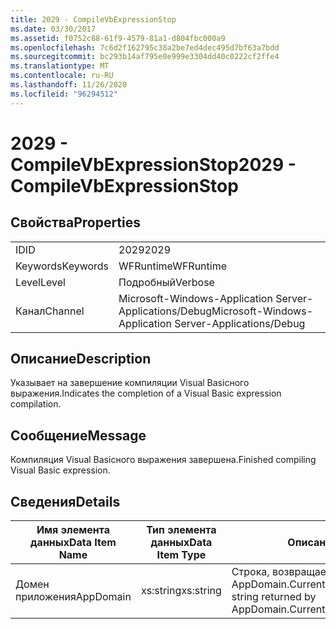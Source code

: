 ```yaml
---
title: 2029 - CompileVbExpressionStop
ms.date: 03/30/2017
ms.assetid: f0752c88-61f9-4579-81a1-d804fbc000a9
ms.openlocfilehash: 7c6d2f162795c38a2be7ed4dec495d7bf63a7bdd
ms.sourcegitcommit: bc293b14af795e0e999e3304dd40c0222cf2ffe4
ms.translationtype: MT
ms.contentlocale: ru-RU
ms.lasthandoff: 11/26/2020
ms.locfileid: "96294512"
---
```

# <a name="2029---compilevbexpressionstop"></a><span data-ttu-id="6c8b9-102">2029 - CompileVbExpressionStop</span><span class="sxs-lookup"><span data-stu-id="6c8b9-102">2029 - CompileVbExpressionStop</span></span>

## <a name="properties"></a><span data-ttu-id="6c8b9-103">Свойства</span><span class="sxs-lookup"><span data-stu-id="6c8b9-103">Properties</span></span>  
  
|||  
|-|-|  
|<span data-ttu-id="6c8b9-104">ID</span><span class="sxs-lookup"><span data-stu-id="6c8b9-104">ID</span></span>|<span data-ttu-id="6c8b9-105">2029</span><span class="sxs-lookup"><span data-stu-id="6c8b9-105">2029</span></span>|  
|<span data-ttu-id="6c8b9-106">Keywords</span><span class="sxs-lookup"><span data-stu-id="6c8b9-106">Keywords</span></span>|<span data-ttu-id="6c8b9-107">WFRuntime</span><span class="sxs-lookup"><span data-stu-id="6c8b9-107">WFRuntime</span></span>|  
|<span data-ttu-id="6c8b9-108">Level</span><span class="sxs-lookup"><span data-stu-id="6c8b9-108">Level</span></span>|<span data-ttu-id="6c8b9-109">Подробный</span><span class="sxs-lookup"><span data-stu-id="6c8b9-109">Verbose</span></span>|  
|<span data-ttu-id="6c8b9-110">Канал</span><span class="sxs-lookup"><span data-stu-id="6c8b9-110">Channel</span></span>|<span data-ttu-id="6c8b9-111">Microsoft-Windows-Application Server-Applications/Debug</span><span class="sxs-lookup"><span data-stu-id="6c8b9-111">Microsoft-Windows-Application Server-Applications/Debug</span></span>|  
  
## <a name="description"></a><span data-ttu-id="6c8b9-112">Описание</span><span class="sxs-lookup"><span data-stu-id="6c8b9-112">Description</span></span>  

 <span data-ttu-id="6c8b9-113">Указывает на завершение компиляции Visual Basicного выражения.</span><span class="sxs-lookup"><span data-stu-id="6c8b9-113">Indicates the completion of a Visual Basic expression compilation.</span></span>  
  
## <a name="message"></a><span data-ttu-id="6c8b9-114">Сообщение</span><span class="sxs-lookup"><span data-stu-id="6c8b9-114">Message</span></span>  

 <span data-ttu-id="6c8b9-115">Компиляция Visual Basicного выражения завершена.</span><span class="sxs-lookup"><span data-stu-id="6c8b9-115">Finished compiling Visual Basic expression.</span></span>  
  
## <a name="details"></a><span data-ttu-id="6c8b9-116">Сведения</span><span class="sxs-lookup"><span data-stu-id="6c8b9-116">Details</span></span>  
  
|<span data-ttu-id="6c8b9-117">Имя элемента данных</span><span class="sxs-lookup"><span data-stu-id="6c8b9-117">Data Item Name</span></span>|<span data-ttu-id="6c8b9-118">Тип элемента данных</span><span class="sxs-lookup"><span data-stu-id="6c8b9-118">Data Item Type</span></span>|<span data-ttu-id="6c8b9-119">Описание</span><span class="sxs-lookup"><span data-stu-id="6c8b9-119">Description</span></span>|  
|--------------------|--------------------|-----------------|  
|<span data-ttu-id="6c8b9-120">Домен приложения</span><span class="sxs-lookup"><span data-stu-id="6c8b9-120">AppDomain</span></span>|<span data-ttu-id="6c8b9-121">xs:string</span><span class="sxs-lookup"><span data-stu-id="6c8b9-121">xs:string</span></span>|<span data-ttu-id="6c8b9-122">Строка, возвращаемая AppDomain.CurrentDomain.FriendlyName.</span><span class="sxs-lookup"><span data-stu-id="6c8b9-122">The string returned by AppDomain.CurrentDomain.FriendlyName.</span></span>|

